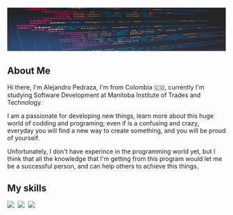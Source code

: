 ![](code_image.jpg)

## About Me

Hi there, I'm Alejandro Pedraza, I'm from Colombia :colombia:, currently I'm studying 
Software Development at Manitoba Institute of Trades and Technology.

I am a passionate for developing new things, learn more about this huge world of
codding and programing; even if is a confusing and crazy, everyday you will find
a new way to create something, and you will be proud of yourself.

Unfortunately, I don't have experince in the programming world yet, but I think
that all the knowledge that I'm getting from this program would let me be a 
successful person, and can help others to achieve this things.

## My skills
<p>
  <img src="https://img.shields.io/badge/web-html-informational?style=for-the-badge&logo=html5&logoColor=white&color=2aa889")/>&nbsp;
  <img src="https://img.shields.io/badge/web-css-informational?style=for-the-badge&logo=css3&logoColor=white&color=2aa889")/>&nbsp;
  <img src="https://img.shields.io/badge/code-javascript-informational?style=for-the-badge&logo=javascript&logoColor=white&color=2aa889"/>&nbsp; 
</p>

## 


